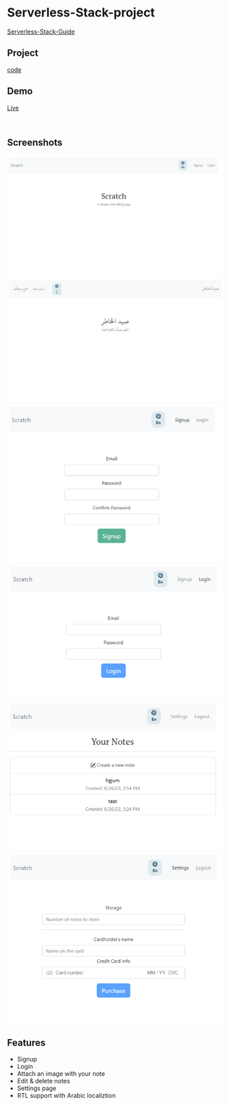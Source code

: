 # Serverless-Stack-project

[Serverless-Stack-Guide](https://sst.dev/guide.html)

## Project

[code](notes-app)

## Demo

[Live](https://d2il7yewq2xjvy.cloudfront.net/)

<br>

## Screenshots

![App Screenshot 1](./Image-1.png)
![App Screenshot 2](./Image-2.png)
![App Screenshot 3](./Image-3.png)
![App Screenshot 4](./Image-4.png)
![App Screenshot 5](./Image-5.png)
![App Screenshot 6](./Image-6.png)

## Features

- Signup
- Login
- Attach an image with your note
- Edit & delete notes
- Settings page
- RTL support with Arabic localiztion
